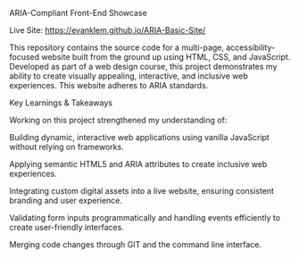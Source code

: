 ARIA-Compliant Front-End Showcase

Live Site: https://evanklem.github.io/ARIA-Basic-Site/

This repository contains the source code for a multi-page, accessibility-focused website built from the ground up using HTML, CSS, and JavaScript. Developed as part of a web design course, this project demonstrates my ability to create visually appealing, interactive, and inclusive web experiences. This website adheres to ARIA standards.

Key Learnings & Takeaways

Working on this project strengthened my understanding of:

Building dynamic, interactive web applications using vanilla JavaScript without relying on frameworks.

Applying semantic HTML5 and ARIA attributes to create inclusive web experiences.

Integrating custom digital assets into a live website, ensuring consistent branding and user experience.

Validating form inputs programmatically and handling events efficiently to create user-friendly interfaces.

Merging code changes through GIT and the command line interface.
